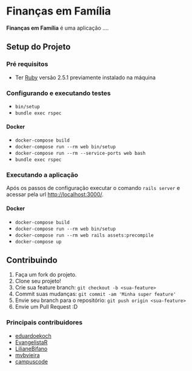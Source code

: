 Finanças em Família
=======

**Finanças em Família** é uma aplicação ....

## Setup do Projeto

### Pré requisitos

 - Ter [Ruby](https://www.ruby-lang.org) versão 2.5.1 previamente instalado na máquina

### Configurando e executando testes

 - `bin/setup`
 - `bundle exec rspec`

#### Docker
 - `docker-compose build`
 - `docker-compose run --rm web bin/setup`
 - `docker-compose run --rm --service-ports web bash`
 - `bundle exec rspec`

### Executando a aplicação

Após os passos de configuração executar o comando `rails server` e acessar pela
url [http://localhost:3000/](http://localhost:3000/).

#### Docker
 - `docker-compose build`
 - `docker-compose run --rm web bin/setup`
 - `docker-compose run --rm web rails assets:precompile`
 - `docker-compose up`

## Contribuindo
1. Faça um fork do projeto.
2. Clone seu projeto!
2. Crie sua feature branch: `git checkout -b <sua-feature>`
3. Commit suas mudanças: `git commit -am 'Minha super feature'`
4. Envie seu branch para o repositório: `git push origin <sua-feature>`
5. Envie um Pull Request :D

### Principais contribuidores
 - [eduardoekoch](https://github.com/eduardoekoch)
 - [EvangelistaR](https://github.com/EvangelistaR)
 - [LilianeBifano](https://github.com/LilianeBifano)
 - [mvbvieira](https://github.com/mvbvieira)
 - [campuscode](https://www.campuscode.com.br/)
